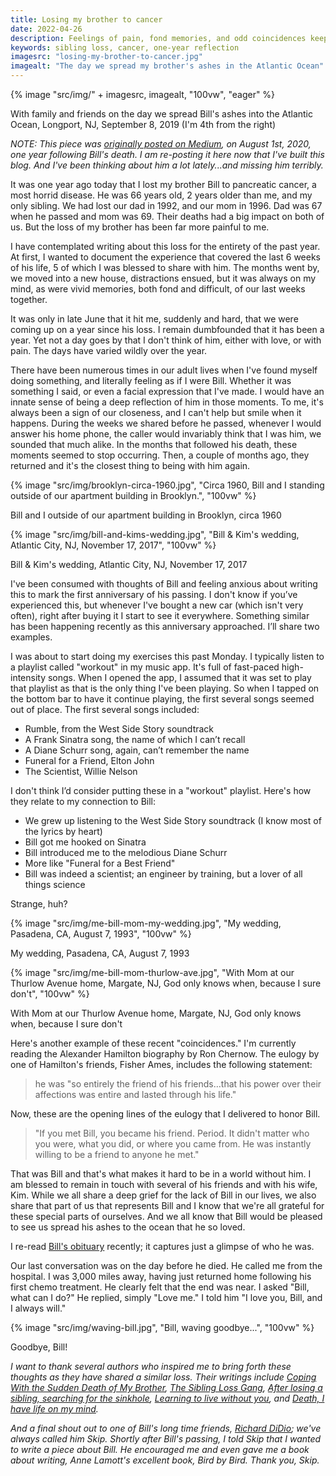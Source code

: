 ```yaml
---
title: Losing my brother to cancer
date: 2022-04-26
description: Feelings of pain, fond memories, and odd coincidences keep me connected to the brother I lost to cancer.
keywords: sibling loss, cancer, one-year reflection
imagesrc: "losing-my-brother-to-cancer.jpg"
imagealt: "The day we spread my brother's ashes in the Atlantic Ocean"
---
```


{% image "src/img/" + imagesrc, imagealt, "100vw", "eager" %}

<p class="caption">With family and friends on the day we spread Bill's ashes into the Atlantic Ocean, Longport, NJ, September 8, 2019 (I'm 4th from the right)</p>

_NOTE: This piece was [originally posted on Medium](https://medium.com/p/6cf46529f207), on August 1st, 2020, one year following Bill's death. I am re-posting it here now that I've built this blog. And I've been thinking about him a lot lately...and missing him terribly._

It was one year ago today that I lost my brother Bill to pancreatic cancer, a most horrid disease. He was 66 years old, 2 years older than me, and my only sibling. We had lost our dad in 1992, and our mom in 1996. Dad was 67 when he passed and mom was 69. Their deaths had a big impact on both of us. But the loss of my brother has been far more painful to me.

I have contemplated writing about this loss for the entirety of the past year. At first, I wanted to document the experience that covered the last 6 weeks of his life, 5 of which I was blessed to share with him. The months went by, we moved into a new house, distractions ensued, but it was always on my mind, as were vivid memories, both fond and difficult, of our last weeks together.

It was only in late June that it hit me, suddenly and hard, that we were coming up on a year since his loss. I remain dumbfounded that it has been a year. Yet not a day goes by that I don't think of him, either with love, or with pain. The days have varied wildly over the year.

There have been numerous times in our adult lives when I've found myself doing something, and literally feeling as if I were Bill. Whether it was something I said, or even a facial expression that I've made. I would have an innate sense of being a deep reflection of him in those moments. To me, it's always been a sign of our closeness, and I can't help but smile when it happens. During the weeks we shared before he passed, whenever I would answer his home phone, the caller would invariably think that I was him, we sounded that much alike. In the months that followed his death, these moments seemed to stop occurring. Then, a couple of months ago, they returned and it's the closest thing to being with him again.

<div class="multipic">
  <div class="pic-with-caption">
    {% image "src/img/brooklyn-circa-1960.jpg", "Circa 1960, Bill and I standing outside of our apartment building in Brooklyn.", "100vw" %}
    <p class="caption">Bill and I outside of our apartment building in Brooklyn, circa 1960</p>
  </div>
  <div class="pic-with-caption">
    {% image "src/img/bill-and-kims-wedding.jpg", "Bill & Kim's wedding, Atlantic City, NJ, November 17, 2017", "100vw" %}
    <p class="caption">Bill & Kim's wedding, Atlantic City, NJ, November 17, 2017</p>
  </div>
</div>

I've been consumed with thoughts of Bill and feeling anxious about writing this to mark the first anniversary of his passing. I don't know if you’ve experienced this, but whenever I've bought a new car (which isn't very often), right after buying it I start to see it everywhere. Something similar has been happening recently as this anniversary approached. I’ll share two examples.

I was about to start doing my exercises this past Monday. I typically listen to a playlist called "workout" in my music app. It's full of fast-paced high-intensity songs. When I opened the app, I assumed that it was set to play that playlist as that is the only thing I've been playing. So when I tapped on the bottom bar to have it continue playing, the first several songs seemed out of place. The first several songs included:

- Rumble, from the West Side Story soundtrack
- A Frank Sinatra song, the name of which I can’t recall
- A Diane Schurr song, again, can’t remember the name
- Funeral for a Friend, Elton John
- The Scientist, Willie Nelson

I don't think I’d consider putting these in a "workout" playlist. Here's how they relate to my connection to Bill:

- We grew up listening to the West Side Story soundtrack (I know most of the lyrics by heart)
- Bill got me hooked on Sinatra
- Bill introduced me to the melodious Diane Schurr
- More like "Funeral for a Best Friend"
- Bill was indeed a scientist; an engineer by training, but a lover of all things science

Strange, huh?

<div class="multipic top-align">
  <div class="pic-with-caption">
    {% image "src/img/me-bill-mom-my-wedding.jpg", "My wedding, Pasadena, CA, August 7, 1993", "100vw" %}
    <p class="caption">My wedding, Pasadena, CA, August 7, 1993</p>
  </div>
  <div class="pic-with-caption">
    {% image "src/img/me-bill-mom-thurlow-ave.jpg", "With Mom at our Thurlow Avenue home, Margate, NJ, God only knows when, because I sure don't", "100vw" %}
    <p class="caption">With Mom at our Thurlow Avenue home, Margate, NJ, God only knows when, because I sure don't</p>
  </div>
</div>

Here's another example of these recent "coincidences." I'm currently reading the Alexander Hamilton biography by Ron Chernow. The eulogy by one of Hamilton's friends, Fisher Ames, includes the following statement:

> he was "so entirely the friend of his friends…that his power over their affections was entire and lasted through his life."

Now, these are the opening lines of the eulogy that I delivered to honor Bill.

> "If you met Bill, you became his friend. Period. It didn't matter who you were, what you did, or where you came from. He was instantly willing to be a friend to anyone he met."

That was Bill and that's what makes it hard to be in a world without him. I am blessed to remain in touch with several of his friends and with his wife, Kim. While we all share a deep grief for the lack of Bill in our lives, we also share that part of us that represents Bill and I know that we're all grateful for these special parts of ourselves. And we all know that Bill would be pleased to see us spread his ashes to the ocean that he so loved.

I re-read [Bill's obituary](https://www.legacy.com/us/obituaries/courierpostonline/name/william-monsour-obituary?id=6617214) recently; it captures just a glimpse of who he was.

Our last conversation was on the day before he died. He called me from the hospital. I was 3,000 miles away, having just returned home following his first chemo treatment. He clearly felt that the end was near. I asked "Bill, what can I do?" He replied, simply "Love me." I told him "I love you, Bill, and I always will."

<div class="pic-narrow">
  {% image "src/img/waving-bill.jpg", "Bill, waving goodbye...", "100vw" %}
  <p class="caption">Goodbye, Bill!</p>
</div>

_I want to thank several authors who inspired me to bring forth these thoughts as they have shared a similar loss. Their writings include [Coping With the Sudden Death of My Brother](https://medium.com/myth-vs-craft/losing-a-sibling-coping-with-the-loss-of-my-brother-65a6e4a863d0), [The Sibling Loss Gang](https://medium.com/@megszee/https-medium-com-megszee-the-sibling-loss-gang-198653465e95), [After losing a sibling, searching for the sinkhole](https://medium.com/@slymank2/after-losing-a-sibling-searching-for-the-sinkhole-a7fab1ea2943), [Learning to live without you](https://medium.com/@oliviawilson_70511/learning-to-live-without-you-bfe961169da), and [Death, I have life on my mind](https://medium.com/@vikasgupta/death-i-have-life-on-my-mind-8c6d0a23b4d7)._

_And a final shout out to one of Bill's long time friends, [Richard DiDio](https://medium.com/@RichardADiDio); we've always called him Skip. Shortly after Bill's passing, I told Skip that I wanted to write a piece about Bill. He encouraged me and even gave me a book about writing, Anne Lamott's excellent book, Bird by Bird. Thank you, Skip._
